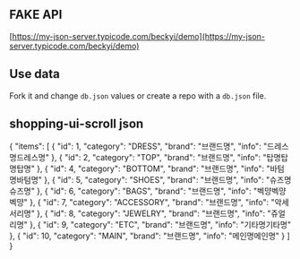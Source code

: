 ## FAKE API
[https://my-json-server.typicode.com/beckyi/demo](https://my-json-server.typicode.com/beckyi/demo)

## Use data
Fork it and change `db.json` values or create a repo with a `db.json` file.

## shopping-ui-scroll json
{
  "items": [
    {
      "id": 1,
      "category": "DRESS",
      "brand": "브랜드명",
      "info": "드레스명드레스명"
    },
    {
      "id": 2,
      "category": "TOP",
      "brand": "브랜드명",
      "info": "탑명탑명탑명"
    },
    {
      "id": 4,
      "category": "BOTTOM",
      "brand": "브랜드명",
      "info": "바텀명바텀명"
    },
    {
      "id": 5,
      "category": "SHOES",
      "brand": "브랜드명",
      "info": "슈즈명슈즈명"
    },
    {
      "id": 6,
      "category": "BAGS",
      "brand": "브랜드명",
      "info": "벡먕벡먕벡먕"
    },
    {
      "id": 7,
      "category": "ACCESSORY",
      "brand": "브랜드명",
      "info": "악세서리명"
    },
    {
      "id": 8,
      "category": "JEWELRY",
      "brand": "브랜드명",
      "info": "쥬얼리명"
    },
    {
      "id": 9,
      "category": "ETC",
      "brand": "브랜드명",
      "info": "기타명기타명"
    },
    {
      "id": 10,
      "category": "MAIN",
      "brand": "브랜드명",
      "info": "메인명메인명"
    }
  ]
}
